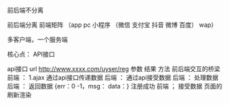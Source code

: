 前后端不分离 

前后端分离  前端矩阵  （app pc 小程序 （微信 支付宝 抖音 微博 百度） wap）

多客户端，一个服务端

核心点： API接口

api接口 
url http://www.xxxx.com/uyser/reg
参数 
结果
方法
前后端交互的桥梁
前端 ： 1.ajax 通过api接口传递数据
后端 ：  通过api接受数据
后端 ：  处理数据
后端 ：  返回数据 {err：0 -1，msg： data：}   注册成功
前端 ；  接受数据  页面的刷新渲染